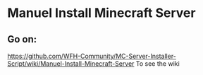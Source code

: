 # Manuel Install Minecraft Server
 
 ## Go on:
 https://github.com/WFH-Community/MC-Server-Installer-Script/wiki/Manuel-Install-Minecraft-Server
 To see the wiki
